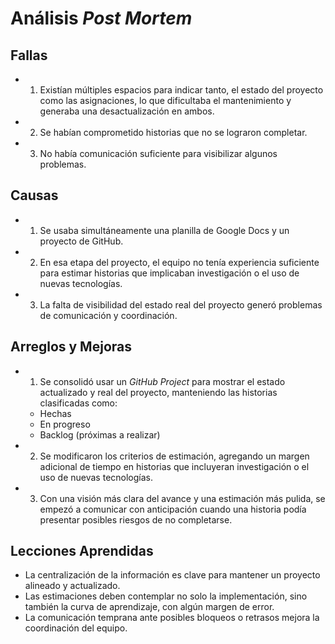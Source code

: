 # Análisis *Post Mortem*

## Fallas

* 1) Existían múltiples espacios para indicar tanto, el estado del proyecto como las asignaciones, lo que dificultaba el mantenimiento y generaba una desactualización en ambos.

* 2) Se habían comprometido historias que no se lograron completar.

* 3) No había comunicación suficiente para visibilizar algunos problemas.

## Causas

* 1) Se usaba simultáneamente una planilla de Google Docs y un proyecto de GitHub.

* 2) En esa etapa del proyecto, el equipo no tenía experiencia suficiente para estimar historias que implicaban investigación o el uso de nuevas tecnologías.

* 3) La falta de visibilidad del estado real del proyecto generó problemas de comunicación y coordinación.

## Arreglos y Mejoras

* 1) Se consolidó usar un *GitHub Project* para mostrar el estado actualizado y real del proyecto, manteniendo las historias clasificadas como:
    * Hechas
    * En progreso
    * Backlog (próximas a realizar)


* 2) Se modificaron los criterios de estimación, agregando un margen adicional de tiempo en historias que incluyeran investigación o el uso de nuevas tecnologías.

* 3) Con una visión más clara del avance y una estimación más pulida, se empezó a comunicar con anticipación cuando una historia podía presentar posibles riesgos de no completarse.


## Lecciones Aprendidas

- La centralización de la información es clave para mantener un proyecto alineado y actualizado.
- Las estimaciones deben contemplar no solo la implementación, sino también la curva de aprendizaje, con algún margen de error.
- La comunicación temprana ante posibles bloqueos o retrasos mejora la coordinación del equipo.